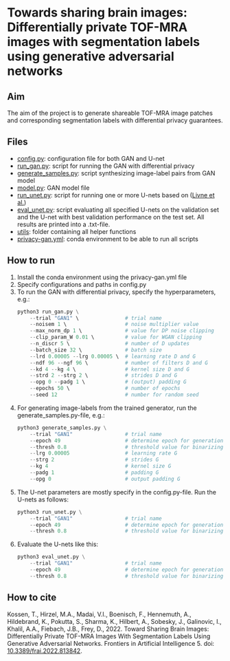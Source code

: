# Towards sharing brain images: Differentially private TOF-MRA images with segmentation labels using generative adversarial networks

## Aim

The aim of the project is to generate shareable TOF-MRA image patches and corresponding segmentation labels with differential privacy guarantees. 

## Files

* [config.py](config.py): configuration file for both GAN and U-net
* [run_gan.py](run_gan.py): script for running the GAN with differential privacy
* [generate_samples.py](generate_samples.py): script synthesizing image-label pairs from GAN model
* [model.py](model.py): GAN model file
* [run_unet.py](run_unet.py): script for running one or more U-nets based on ([Livne et al.](https://www.frontiersin.org/articles/10.3389/fnins.2019.00097/full))
* [eval_unet.py](eval_unet.py): script evaluating all specified U-nets on the validation set and the U-net with best validation performance on the test set. All results are printed into a .txt-file.
* [utils](utils): folder containing all helper functions 
* [privacy-gan.yml](privacy-gan.yml): conda environment to be able to run all scripts

## How to run

1. Install the conda environment using the privacy-gan.yml file
2. Specify configurations and paths in config.py
3. To run the GAN with differential privacy, specify the hyperparameters, e.g.:
    ```python
    python3 run_gan.py \
        --trial "GAN1" \               # trial name
        --noisem 1 \                   # noise multiplier value
        --max_norm_dp 1 \              # value for DP noise clipping
        --clip_param_W 0.01 \          # value for WGAN clipping
        --n_discr 5 \                  # number of D updates
        --batch_size 32 \              # batch size
        --lrd 0.00005 --lrg 0.00005 \  # learning rate D and G
        --ndf 96 --ngf 96 \            # number of filters D and G
        --kd 4 --kg 4 \                # kernel size D and G
        --strd 2 --strg 2 \            # strides D and G
        --opg 0 --padg 1 \             # (output) padding G
        --epochs 50 \                  # number of epochs
        --seed 12                      # number for random seed
    ```
4. For generating image-labels from the trained generator, run the generate_samples.py-file, e.g.:
    ```python
    python3 generate_samples.py \
        --trial "GAN1"                 # trial name 
        --epoch 49                     # determine epoch for generation
        --thresh 0.8                   # threshold value for binarizing the label mask
        --lrg 0.00005                  # learning rate G
        --strg 2                       # strides G
        --kg 4                         # kernel size G
        --padg 1                       # padding G
        --opg 0                        # output padding G
    ```
5. The U-net parameters are mostly specify in the config.py-file. Run the U-nets as follows:
    ```python
    python3 run_unet.py \
        --trial "GAN1"                 # trial name
        --epoch 49                     # determine epoch for generation
        --thresh 0.8                   # threshold value for binarizing the label mask
    ``` 
6. Evaluate the U-nets like this:
    ```python
    python3 eval_unet.py \
        --trial "GAN1"                 # trial name
        --epoch 49                     # determine epoch for generation
        --thresh 0.8                   # threshold value for binarizing the label mask
    ``` 

## How to cite

Kossen, T., Hirzel, M.A., Madai, V.I., Boenisch, F., Hennemuth, A., Hildebrand, K., Pokutta, S., Sharma, K., Hilbert, A., Sobesky, J., Galinovic, I., Khalil, A.A., Fiebach, J.B., Frey, D., 2022. Toward Sharing Brain Images: Differentially Private TOF-MRA Images With Segmentation Labels Using Generative Adversarial Networks. Frontiers in Artificial Intelligence 5.  doi: [10.3389/frai.2022.813842](https://www.doi.org/10.3389/frai.2022.813842).
